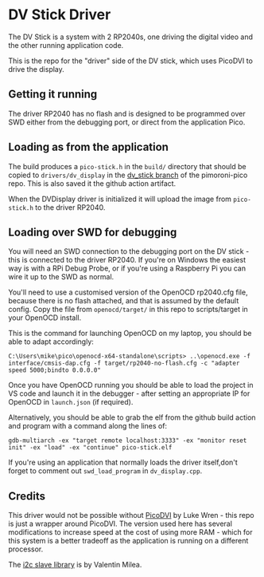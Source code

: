 # DV Stick Driver <!-- omit in toc -->

The DV Stick is a system with 2 RP2040s, one driving the digital video and the other running application code.

This is the repo for the "driver" side of the DV stick, which uses PicoDVI to drive the display.

## Getting it running

The driver RP2040 has no flash and is designed to be programmed over SWD either from the debugging port, or direct from the application Pico.

## Loading as from the application

The build produces a `pico-stick.h` in the `build/` directory that should be copied to `drivers/dv_display` in the [dv_stick branch](https://github.com/MichaelBell/pimoroni-pico/tree/dv_stick) of the pimoroni-pico repo.  This is also saved it the github action artifact.

When the DVDisplay driver is initialized it will upload the image from `pico-stick.h` to the driver RP2040.

## Loading over SWD for debugging

You will need an SWD connection to the debugging port on the DV stick - this is connected to the driver RP2040.  If you're on Windows the easiest way is with a RPi Debug Probe, or if you're using a Raspberry Pi you can wire it up to the SWD as normal.

You'll need to use a customised version of the OpenOCD rp2040.cfg file, because there is no flash attached, and that is assumed by the default config.  Copy the file from `openocd/target/` in this repo to scripts/target in your OpenOCD install.

This is the command for launching OpenOCD on my laptop, you should be able to adapt accordingly:

    C:\Users\mike\pico\openocd-x64-standalone\scripts> ..\openocd.exe -f interface/cmsis-dap.cfg -f target/rp2040-no-flash.cfg -c "adapter speed 5000;bindto 0.0.0.0"

Once you have OpenOCD running you should be able to load the project in VS code and launch it in the debugger - after setting an appropriate IP for OpenOCD in `launch.json` (if required).

Alternatively, you should be able to grab the elf from the github build action and program with a command along the lines of:

    gdb-multiarch -ex "target remote localhost:3333" -ex "monitor reset init" -ex "load" -ex "continue" pico-stick.elf

If you're using an application that normally loads the driver itself,don't forget to comment out `swd_load_program` in `dv_display.cpp`.

## Credits

This driver would not be possible without [PicoDVI](https://github.com/Wren6991/PicoDVI) by Luke Wren - this repo is just a wrapper around PicoDVI.  The version used here has several modifications to increase speed at the cost of using more RAM - which for this system is a better tradeoff as the application is running on a different processor.

The [i2c slave library](https://github.com/vmilea/pico_i2c_slave/) is by Valentin Milea.